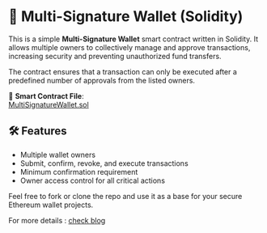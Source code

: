# 🔐 Multi-Signature Wallet (Solidity)

This is a simple **Multi-Signature Wallet** smart contract written in Solidity. It allows multiple owners to collectively manage and approve transactions, increasing security and preventing unauthorized fund transfers.

The contract ensures that a transaction can only be executed after a predefined number of approvals from the listed owners.

📄 **Smart Contract File**:  
[MultiSignatureWallet.sol](https://github.com/0xC1ph3r-08/Solidity/blob/main/contracts/MultiSignatureWallet.sol)

## 🛠️ Features

- Multiple wallet owners
- Submit, confirm, revoke, and execute transactions
- Minimum confirmation requirement
- Owner access control for all critical actions

Feel free to fork or clone the repo and use it as a base for your secure Ethereum wallet projects.

For more details :  [check blog](/blog/MultiSignatureWallet) 